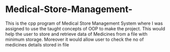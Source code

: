 # Medical-Store-Management-
This is the cpp program of Medical Store Management System where I was assigned to use the taught concepts of OOP to make the project. This would help the user to store and retrieve data of Medicines from a file with minimum storage. Moreover it would allow user to check the no of medicines details stored in file
